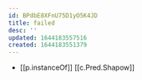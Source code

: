 ```yaml
---
id: BPdbE8XFnU75D1yO5K4JD
title: failed
desc: ''
updated: 1644183557516
created: 1644183551379
---
```


- [[p.instanceOf]] [[c.Pred.Shapow]]
